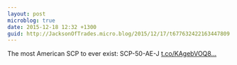 ```yaml
---
layout: post
microblog: true
date: 2015-12-18 12:32 +1300
guid: http://JacksonOfTrades.micro.blog/2015/12/17/t677632422163447809.html
---
```

The most American SCP to ever exist: SCP-50-AE-J [t.co/KAgebVOQ8...](https://t.co/KAgebVOQ8z)

